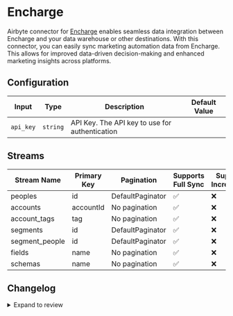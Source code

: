 # Encharge
Airbyte connector for [Encharge](https://encharge.io/) enables seamless data integration between Encharge and your data warehouse or other destinations. With this connector, you can easily sync marketing automation data from Encharge. This allows for improved data-driven decision-making and enhanced marketing insights across platforms.

## Configuration

| Input | Type | Description | Default Value |
|-------|------|-------------|---------------|
| `api_key` | `string` | API Key. The API key to use for authentication |  |

## Streams
| Stream Name | Primary Key | Pagination | Supports Full Sync | Supports Incremental |
|-------------|-------------|------------|---------------------|----------------------|
| peoples | id | DefaultPaginator | ✅ |  ❌  |
| accounts | accountId | No pagination | ✅ |  ❌  |
| account_tags | tag | No pagination | ✅ |  ❌  |
| segments | id | DefaultPaginator | ✅ |  ❌  |
| segment_people | id | DefaultPaginator | ✅ |  ❌  |
| fields | name | No pagination | ✅ |  ❌  |
| schemas | name | No pagination | ✅ |  ❌  |

## Changelog

<details>
  <summary>Expand to review</summary>

| Version          | Date              | Pull Request | Subject        |
|------------------|-------------------|--------------|----------------|
| 0.0.38 | 2025-10-29 | [68734](https://github.com/airbytehq/airbyte/pull/68734) | Update dependencies |
| 0.0.37 | 2025-10-21 | [68568](https://github.com/airbytehq/airbyte/pull/68568) | Update dependencies |
| 0.0.36 | 2025-10-14 | [67799](https://github.com/airbytehq/airbyte/pull/67799) | Update dependencies |
| 0.0.35 | 2025-10-07 | [67273](https://github.com/airbytehq/airbyte/pull/67273) | Update dependencies |
| 0.0.34 | 2025-09-30 | [66289](https://github.com/airbytehq/airbyte/pull/66289) | Update dependencies |
| 0.0.33 | 2025-09-09 | [65844](https://github.com/airbytehq/airbyte/pull/65844) | Update dependencies |
| 0.0.32 | 2025-08-23 | [65260](https://github.com/airbytehq/airbyte/pull/65260) | Update dependencies |
| 0.0.31 | 2025-08-09 | [64764](https://github.com/airbytehq/airbyte/pull/64764) | Update dependencies |
| 0.0.30 | 2025-07-26 | [64002](https://github.com/airbytehq/airbyte/pull/64002) | Update dependencies |
| 0.0.29 | 2025-07-19 | [63548](https://github.com/airbytehq/airbyte/pull/63548) | Update dependencies |
| 0.0.28 | 2025-07-12 | [63014](https://github.com/airbytehq/airbyte/pull/63014) | Update dependencies |
| 0.0.27 | 2025-07-05 | [62765](https://github.com/airbytehq/airbyte/pull/62765) | Update dependencies |
| 0.0.26 | 2025-06-28 | [62428](https://github.com/airbytehq/airbyte/pull/62428) | Update dependencies |
| 0.0.25 | 2025-06-21 | [61959](https://github.com/airbytehq/airbyte/pull/61959) | Update dependencies |
| 0.0.24 | 2025-06-14 | [61244](https://github.com/airbytehq/airbyte/pull/61244) | Update dependencies |
| 0.0.23 | 2025-05-24 | [60346](https://github.com/airbytehq/airbyte/pull/60346) | Update dependencies |
| 0.0.22 | 2025-05-10 | [60015](https://github.com/airbytehq/airbyte/pull/60015) | Update dependencies |
| 0.0.21 | 2025-05-03 | [59374](https://github.com/airbytehq/airbyte/pull/59374) | Update dependencies |
| 0.0.20 | 2025-04-26 | [58834](https://github.com/airbytehq/airbyte/pull/58834) | Update dependencies |
| 0.0.19 | 2025-04-19 | [58339](https://github.com/airbytehq/airbyte/pull/58339) | Update dependencies |
| 0.0.18 | 2025-04-12 | [57785](https://github.com/airbytehq/airbyte/pull/57785) | Update dependencies |
| 0.0.17 | 2025-04-05 | [57194](https://github.com/airbytehq/airbyte/pull/57194) | Update dependencies |
| 0.0.16 | 2025-03-29 | [56503](https://github.com/airbytehq/airbyte/pull/56503) | Update dependencies |
| 0.0.15 | 2025-03-22 | [55925](https://github.com/airbytehq/airbyte/pull/55925) | Update dependencies |
| 0.0.14 | 2025-03-08 | [55267](https://github.com/airbytehq/airbyte/pull/55267) | Update dependencies |
| 0.0.13 | 2025-03-01 | [54965](https://github.com/airbytehq/airbyte/pull/54965) | Update dependencies |
| 0.0.12 | 2025-02-22 | [54392](https://github.com/airbytehq/airbyte/pull/54392) | Update dependencies |
| 0.0.11 | 2025-02-15 | [53785](https://github.com/airbytehq/airbyte/pull/53785) | Update dependencies |
| 0.0.10 | 2025-02-08 | [53357](https://github.com/airbytehq/airbyte/pull/53357) | Update dependencies |
| 0.0.9 | 2025-02-01 | [52810](https://github.com/airbytehq/airbyte/pull/52810) | Update dependencies |
| 0.0.8 | 2025-01-25 | [52327](https://github.com/airbytehq/airbyte/pull/52327) | Update dependencies |
| 0.0.7 | 2025-01-18 | [51708](https://github.com/airbytehq/airbyte/pull/51708) | Update dependencies |
| 0.0.6 | 2025-01-11 | [51115](https://github.com/airbytehq/airbyte/pull/51115) | Update dependencies |
| 0.0.5 | 2024-12-28 | [50537](https://github.com/airbytehq/airbyte/pull/50537) | Update dependencies |
| 0.0.4 | 2024-12-21 | [50001](https://github.com/airbytehq/airbyte/pull/50001) | Update dependencies |
| 0.0.3 | 2024-12-14 | [49509](https://github.com/airbytehq/airbyte/pull/49509) | Update dependencies |
| 0.0.2 | 2024-12-12 | [49175](https://github.com/airbytehq/airbyte/pull/49175) | Update dependencies |
| 0.0.1 | 2024-11-08 | | Initial release by [@parthiv11](https://github.com/parthiv11) via Connector Builder |

</details>
